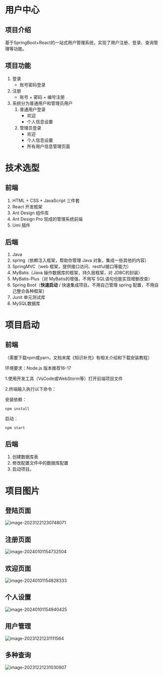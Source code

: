 # 用户中心

## 项目介绍

基于SpringBoot+React的一站式用户管理系统，实现了用户注册、登录、查询管理等功能。



## 项目功能

1. 登录
   - 账号密码登录
2. 注册
   - 账号 + 密码 + 编号注册
3. 系统分为普通用户和管理员用户
   1. 普通用户登录
      - 欢迎
      - 个人信息设置
   2. 管理员登录
      - 欢迎
      - 个人信息设置
      - 所有用户信息管理页面



# 技术选型

## 前端

1. HTML + CSS + JavaScript 三件套
2. React 开发框架
3. Ant Design 组件库 
4. Ant Design Pro 现成的管理系统前端
5. Umi 插件



## 后端

1. Java
2. spring（依赖注入框架，帮助你管理 Java 对象，集成一些其他的内容）
3. SpringMVC（web 框架，提供接口访问、restful接口等能力）
4. MyBatis（Java 操作数据库的框架，持久层框架，对 JDBC的封装）
5. MyBatis-Plus（对 MyBatis的增强，不用写 SQL语句也能实现增删改查）
6. Spring Boot（**快速启动** / 快速集成项目。不用自己管理 spring 配置，不用自己整合各种框架）
7. Junit 单元测试库
8. MySQL数据库



# 项目启动

## 前端

（需要下载npm或yarn，文档末尾《知识补充》有相关介绍和下载安装教程）

环境要求：Node.js 版本推荐16-17

1.使用开发工具（VsCode或WebStorm等）打开前端项目文件

2.终端输入执行以下命令：

安装依赖：

```
npm install
```

启动：

```
npm start
```



## 后端

1. 创建数据库表
2. 修改配置文件中的数据库配置
3. 启动项目。



# 项目图片

## 登陆页面

![image-20231221230748071](https://gitee.com/CCCshengjiang/blog-img/raw/master/image/202312212307184.png)



## 注册页面

![image-20240101154732504](https://gitee.com/CCCshengjiang/blog-img/raw/master/image/202401011547670.png)



## 欢迎页面

![image-20240101154828333](https://gitee.com/CCCshengjiang/blog-img/raw/master/image/202401011548435.png)



## 个人设置

![image-20240101154940425](https://gitee.com/CCCshengjiang/blog-img/raw/master/image/202401011549553.png)



## 用户管理

![image-20231221231111564](https://gitee.com/CCCshengjiang/blog-img/raw/master/image/202312212311658.png)



## 多种查询

![image-20231221231030907](https://gitee.com/CCCshengjiang/blog-img/raw/master/image/202312212310997.png)